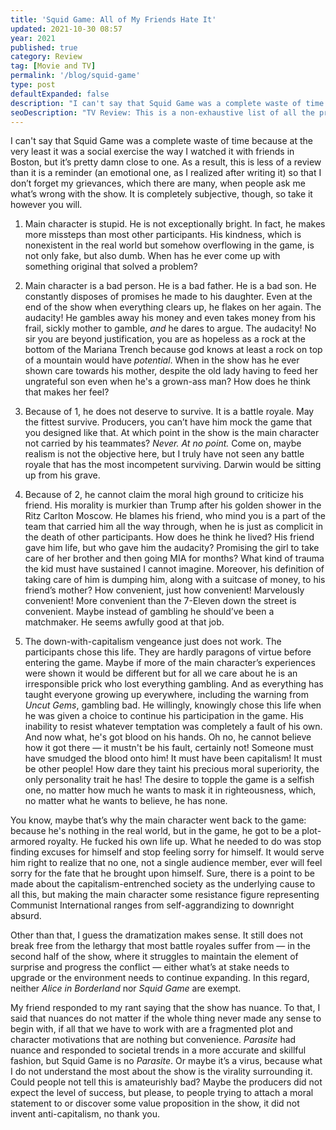 ```yaml
---
title: 'Squid Game: All of My Friends Hate It'
updated: 2021-10-30 08:57
year: 2021
published: true
category: Review
tag: [Movie and TV]
permalink: '/blog/squid-game'
type: post
defaultExpanded: false
description: "I can't say that Squid Game was a complete waste of time because at the very least it was a social exercise the way I watched it with friends in Boston, but it’s pretty damn close to one."
seoDescription: "TV Review: This is a non-exhaustive list of all the problems I find with Squid Game, because there are simply too many. I can't say that Squid Game was a complete waste of time because at the very least it was a social exercise the way I watched it with friends in Boston -- but it’s pretty damn close to one."
---
```


I can't say that Squid Game was a complete waste of time because at the very least it was a social exercise the way I watched it with friends in Boston, but it’s pretty damn close to one. As a result, this is less of a review than it is a reminder (an emotional one, as I realized after writing it) so that I don’t forget my grievances, which there are many, when people ask me what’s wrong with the show. It is completely subjective, though, so take it however you will.

1. Main character is stupid. He is not exceptionally bright. In fact, he makes more missteps than most other participants. His kindness, which is nonexistent in the real world but somehow overflowing in the game, is not only fake, but also dumb. When has he ever come up with something original that solved a problem?

2. Main character is a bad person. He is a bad father. He is a bad son. He constantly disposes of promises he made to his daughter. Even at the end of the show when everything clears up, he flakes on her again. The audacity! He gambles away his money and even takes money from his frail, sickly mother to gamble, _and_ he dares to argue. The audacity! No sir you are beyond justification, you are as hopeless as a rock at the bottom of the Mariana Trench because god knows at least a rock on top of a mountain would have _potential_. When in the show has he ever shown care towards his mother, despite the old lady having to feed her ungrateful son even when he's a grown-ass man? How does he think that makes her feel?

3. Because of 1, he does not deserve to survive. It is a battle royale. May the fittest survive. Producers, you can’t have him mock the game that you designed like that. At which point in the show is the main character not carried by his teammates? _Never. At no point._ Come on, maybe realism is not the objective here, but I truly have not seen any battle royale that has the most incompetent surviving. Darwin would be sitting up from his grave.

4. Because of 2, he cannot claim the moral high ground to criticize his friend. His morality is murkier than Trump after his golden shower in the Ritz Carlton Moscow. He blames his friend, who mind you is a part of the team that carried him all the way through, when he is just as complicit in the death of other participants. How does he think he lived? His friend gave him life, but who gave him the audacity? Promising the girl to take care of her brother and then going MIA for months? What kind of trauma the kid must have sustained I cannot imagine. Moreover, his definition of taking care of him is dumping him, along with a suitcase of money, to his friend’s mother? How convenient, just how convenient! Marvelously convenient! More convenient than the 7-Eleven down the street is convenient. Maybe instead of gambling he should’ve been a matchmaker. He seems awfully good at that job.

5. The down-with-capitalism vengeance just does not work. The participants chose this life. They are hardly paragons of virtue before entering the game. Maybe if more of the main character’s experiences were shown it would be different but for all we care about he is an irresponsible prick who lost everything gambling. And as everything has taught everyone growing up everywhere, including the warning from _Uncut Gems_, gambling bad. He willingly, knowingly chose this life when he was given a choice to continue his participation in the game. His inability to resist whatever temptation was completely a fault of his own. And now what, he's got blood on his hands. Oh no, he cannot believe how it got there — it mustn't be his fault, certainly not! Someone must have smudged the blood onto him! It must have been capitalism! It must be other people! How dare they taint his precious moral superiority, the only personality trait he has! The desire to topple the game is a selfish one, no matter how much he wants to mask it in righteousness, which, no matter what he wants to believe, he has none.

You know, maybe that’s why the main character went back to the game: because he's nothing in the real world, but in the game, he got to be a plot-armored royalty. He fucked his own life up. What he needed to do was stop finding excuses for himself and stop feeling sorry for himself. It would serve him right to realize that no one, not a single audience member, ever will feel sorry for the fate that he brought upon himself. Sure, there is a point to be made about the capitalism-entrenched society as the underlying cause to all this, but making the main character some resistance figure representing Communist International ranges from self-aggrandizing to downright absurd.

Other than that, I guess the dramatization makes sense. It still does not break free from the lethargy that most battle royales suffer from — in the second half of the show, where it struggles to maintain the element of surprise and progress the conflict — either what’s at stake needs to upgrade or the environment needs to continue expanding. In this regard, neither _Alice in Borderland_ nor _Squid Game_ are exempt.

My friend responded to my rant saying that the show has nuance. To that, I said that nuances do not matter if the whole thing never made any sense to begin with, if all that we have to work with are a fragmented plot and character motivations that are nothing but convenience. _Parasite_ had nuance and responded to societal trends in a more accurate and skillful fashion, but Squid Game is no _Parasite_. Or maybe it’s a virus, because what I do not understand the most about the show is the virality surrounding it. Could people not tell this is amateurishly bad? Maybe the producers did not expect the level of success, but please, to people trying to attach a moral statement to or discover some value proposition in the show, it did not invent anti-capitalism, no thank you.
